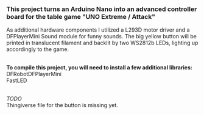 ### This project turns an Arduino Nano into an advanced controller board for the table game "UNO Extreme / Attack"

As additional hardware components I utilized a L293D motor driver and a DFPlayerMini Sound module for funny sounds.
The big yellow button will be printed in translucent filament and backlit by two WS2812b LEDs, lighting up accordingly to the game.
<br /><br />

**To compile this project, you will need to install a few additional libraries:**
<br />
  DFRobotDFPlayerMini <br /> 
  FastLED
<br /><br />
  
*TODO*
<br />
Thingiverse file for the button is missing yet.
